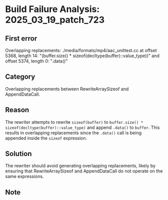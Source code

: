 # Build Failure Analysis: 2025_03_19_patch_723

## First error

Overlapping replacements: ./media/formats/mp4/aac_unittest.cc at offset 5368, length 14: "(buffer.size() * sizeof(decltype(buffer)::value_type))" and offset 5374, length 0: ".data()"

## Category
Overlapping replacements between RewriteArraySizeof and AppendDataCall.

## Reason
The rewriter attempts to rewrite `sizeof(buffer)` to `buffer.size() * sizeof(decltype(buffer)::value_type)` and append `.data()` to `buffer`. This results in overlapping replacements since the `.data()` call is being appended inside the `sizeof` expression.

## Solution
The rewriter should avoid generating overlapping replacements, likely by ensuring that RewriteArraySizeof and AppendDataCall do not operate on the same expressions.

## Note